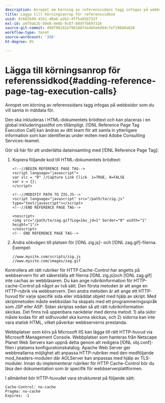 ```yaml
---
description: Anropet om körning av referenssidans tagg infogas på webbsidor som du vill samla in mätdata för.
title: Lägga till körningsanrop för referenssidkod
uuid: 8c682649-d1b1-40a6-a2b2-4ff5a92b732f
exl-id: a4f9ab2b-50e8-4e0b-9c87-80dffb697316
source-git-commit: d9df90242ef96188f4e4b5e6d04cfef196b0a628
workflow-type: tm+mt
source-wordcount: '356'
ht-degree: 0%

---
```


# Lägga till körningsanrop för referenssidkod{#adding-reference-page-tag-execution-calls}

Anropet om körning av referenssidans tagg infogas på webbsidor som du vill samla in mätdata för.

Den ska inkluderas i HTML-dokumentets brödtext och kan placeras i en global inkluderingssidfot om tillämpligt. [!DNL Reference Page Tag Execution Call] kan ändras av ditt team för att samla in ytterligare information som kan identifieras under möten med Adobe Consulting Services-teamet.

Gör så här för att underlätta datainsamling med [!DNL Reference Page Tag]:

1. Kopiera följande kod till HTML-dokumentets brödtext:

   ```
   <!--//BEGIN REFERENCE PAGE TAG--> 
   <script language="javascript"> 
   var vlc = "0" //Capture Link Click  1=TRUE, 0=FALSE 
   var v = {}; 
   </script> 
   
   <!--//MODIFIY PATH TO ZIG.JS--> 
   <script language="javascript" src="/path/to/zig.js" type="text/javascript"></script> 
   <!--//END REFERENCE PAGE TAG--> 
   
   <noscript> 
   <img src="/path/to/zag.gif?Log=1&v_jd=1" border="0" width="1" height="1"/> 
   </noscript> 
   <!-- END REFERENCE PAGE TAG-->
   ```

1. Ändra sökvägen till platsen för [!DNL zig.js]- och [!DNL zag.gif]-filerna. Exempel:

   ```
   //www.mysite.com/scripts/zig.js 
   //www.mysite.com/images/zag.gif 
   ```

Kontrollera att rätt rubriker för HTTP Cache-Control har angetts på webbservern för att säkerställa att filerna [!DNL zig.js]och [!DNL zag.gif] inte cachas av webbläsaren. Du kan ange rubrikinformation för HTTP-cache-Control på något av två sätt. Den första metoden är att ange en HTTP-rubrik via webbservern. Den andra metoden är att ange ett HTTP-huvud för varje specifik sida eller inbäddat objekt med hjälp av skript. Med skriptmetoden måste webbsidan ha skapats med ett programmeringsspråk som JSP eller ASP. Sidan skriptas sedan så att rätt rubrikinformation skickas. Det finns två uppenbara nackdelar med denna metod: 1) alla sidor måste kodas för att sidhuvudet ska kunna skickas, och 2) sidorna kan inte vara statisk HTML, vilket påverkar webbserverns prestanda.

Webbplatser som körs på Microsoft IIS kan lägga till rätt HTTP-huvud via Microsoft Management Console. Webbplatser som hanteras från Netscape Planet Web Servers kan uppnå detta genom att redigera [!DNL obj.conf]-filen i platsens konfigurationskatalog. Apache Web Server ger webbmallarna möjlighet att anpassa HTTP-rubriker med den medföljande mod_headers-modulen där AOLServer kan anpassas med hjälp av TLS-moduler. Innan du implementerar rubriker för HTTP Cache-Control bör du läsa den dokumentation som är specifik för webbserverplattformen.

I allmänhet bör HTTP-huvudet vara strukturerat på följande sätt:

```
Cache-Control: no-cache 
Pragma: no-cache 
Expires: -1
```
